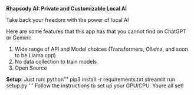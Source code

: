 **Rhapsody AI: Private and Customizable Local AI**

Take back your freedom with the power of local AI

Here are some features that this app has that you cannot find on ChatGPT or Gemini:
1. Wide range of API and Model choices (Transformers, Ollama, and soon to be Llama.cpp)
2. No data collection to train models
3. Open Source

**Setup**:
Just run:
python'''
pip3 install -r requirements.txt
streamlit run setup.py
'''
Follow the instructions to set up your GPU/CPU.
Youre all set!

